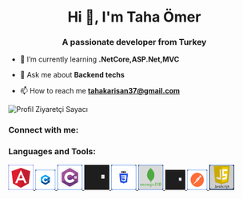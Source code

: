 <h1 align="center">Hi 👋, I'm Taha Ömer</h1>
<h3 align="center">A passionate developer from Turkey</h3>


- 🌱 I’m currently learning **.NetCore,ASP.Net,MVC**

- 💬 Ask me about **Backend techs**

- 📫 How to reach me **tahakarisan37@gmail.com**

![Profil Ziyaretçi Sayacı](https://komarev.com/ghpvc/?username=tahakarisan&color=red)

<h3 align="left">Connect with me:</h3>
<p align="left">
</p>

<h3 align="left">Languages and Tools:</h3>
<p align="left">
  <a href="https://angular.io" target="_blank" rel="noreferrer">
    <img src="https://github.com/tahakarisan/tahakarisan/blob/main/Untitled.png" alt="Angular" width="50" height="50">
  </a>
  <a href="https://www.w3schools.com/cpp/" target="_blank" rel="noreferrer">
    <img src="https://github.com/tahakarisan/tahakarisan/blob/main/cpp.png" alt="C++" width="40" height="40">
  </a>
  <a href="https://www.w3schools.com/cs/" target="_blank" rel="noreferrer">
    <img src="https://github.com/tahakarisan/tahakarisan/blob/main/githubc%23.png" alt="C#" width="50" height="50>
  </a>
  <a href="https://www.w3.org/html/" target="_blank" rel="noreferrer">
    <img src="https://github.com/tahakarisan/tahakarisan/blob/main/html.png" alt="HTML5" width="50" height="50>
  </a>
  <a href="https://www.w3.org/css/" target="_blank" rel="noreferrer">
    <img src="https://github.com/tahakarisan/tahakarisan/blob/main/css.png" alt="CSS" width="50" height="50>
  </a>
  <a href="https://www.mongodb.com/" target="_blank" rel="noreferrer">
    <img src="https://github.com/tahakarisan/tahakarisan/blob/main/mongo.png" alt="MongoDB" width="50" height="50>
  </a>
  <a href="https://www.microsoft.com/en-us/sql-server" target="_blank" rel="noreferrer">
    <img src="https://github.com/tahakarisan/tahakarisan/blob/main/mssql.png" alt="MSSQL" width="40" height="40">
  </a>
  <a href="https://postman.com" target="_blank" rel="noreferrer">
    <img src="https://github.com/tahakarisan/tahakarisan/blob/main/Untitled (1).png" alt="Postman" width="40" height="40">
  </a>
  <a href="http://w3schools.com/js/" target="_blank" rel="noreferrer">
    <img src="https://github.com/tahakarisan/tahakarisan/blob/main/javascr.png" alt="Postman" width="50" height="50">
  </a>
  <a href="https://www.typescriptlang.org/" target="_blank" rel="noreferrer">
    <img src="https://github.com/tahakarisan/tahakarisan/blob/main/Typescript.svg 1.png" alt="TypeScript" width="50" height="50>
  </a>
</p>

